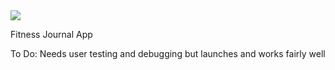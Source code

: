 <img align="center" src="https://imgur.com/a/bTmhoDJ">

Fitness Journal App

To Do:
Needs user testing and debugging but launches and works fairly well
